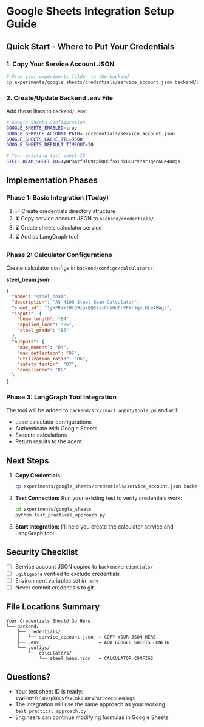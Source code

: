 # Google Sheets Integration Setup Guide

## Quick Start - Where to Put Your Credentials

### 1. Copy Your Service Account JSON
```bash
# From your experiments folder to the backend
cp experiments/google_sheets/credentials/service_account.json backend/credentials/service_account.json
```

### 2. Create/Update Backend .env File
Add these lines to `backend/.env`:
```bash
# Google Sheets Configuration
GOOGLE_SHEETS_ENABLED=true
GOOGLE_SERVICE_ACCOUNT_PATH=./credentials/service_account.json
GOOGLE_SHEETS_CACHE_TTL=3600
GOOGLE_SHEETS_DEFAULT_TIMEOUT=30

# Your existing test sheet ID
STEEL_BEAM_SHEET_ID=1yWPRmYfHlQ9zpkQQSfsxCnk0u0rVPXrJqec6Le48Wgs
```

## Implementation Phases

### Phase 1: Basic Integration (Today)
1. ✅ Create credentials directory structure
2. ⏳ Copy service account JSON to `backend/credentials/`
3. ⏳ Create sheets calculator service
4. ⏳ Add as LangGraph tool

### Phase 2: Calculator Configurations
Create calculator configs in `backend/configs/calculators/`:

**steel_beam.json:**
```json
{
  "name": "steel_beam",
  "description": "AS 4100 Steel Beam Calculator",
  "sheet_id": "1yWPRmYfHlQ9zpkQQSfsxCnk0u0rVPXrJqec6Le48Wgs",
  "inputs": {
    "beam_length": "B4",
    "applied_load": "B5",
    "steel_grade": "B6"
  },
  "outputs": {
    "max_moment": "D4",
    "max_deflection": "D5",
    "utilization_ratio": "D6",
    "safety_factor": "D7",
    "compliance": "D9"
  }
}
```

### Phase 3: LangGraph Tool Integration
The tool will be added to `backend/src/react_agent/tools.py` and will:
- Load calculator configurations
- Authenticate with Google Sheets
- Execute calculations
- Return results to the agent

## Next Steps

1. **Copy Credentials:**
   ```bash
   cp experiments/google_sheets/credentials/service_account.json backend/credentials/
   ```

2. **Test Connection:**
   Run your existing test to verify credentials work:
   ```bash
   cd experiments/google_sheets
   python test_practical_approach.py
   ```

3. **Start Integration:**
   I'll help you create the calculator service and LangGraph tool

## Security Checklist
- [ ] Service account JSON copied to `backend/credentials/`
- [ ] `.gitignore` verified to exclude credentials
- [ ] Environment variables set in `.env`
- [ ] Never commit credentials to git

## File Locations Summary
```
Your Credentials Should Go Here:
└── backend/
    ├── credentials/
    │   └── service_account.json  ← COPY YOUR JSON HERE
    ├── .env                      ← ADD GOOGLE_SHEETS CONFIG
    └── configs/
        └── calculators/
            └── steel_beam.json   ← CALCULATOR CONFIGS
```

## Questions?
- Your test sheet ID is ready: `1yWPRmYfHlQ9zpkQQSfsxCnk0u0rVPXrJqec6Le48Wgs`
- The integration will use the same approach as your working `test_practical_approach.py`
- Engineers can continue modifying formulas in Google Sheets